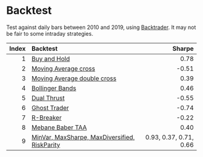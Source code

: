 # Backtest

Test against daily bars between 2010 and 2019, using [Backtrader](https://www.backtrader.com/). It may not be fair to some intraday strategies.

|Index |Backtest                                                                         |Sharpe        |
|----:|:---------------------------------------------------------------------------------|-----------:|
|1 |  [Buy and Hold](./buy_hold.py)    | 0.78 |
|2 |  [Moving Average cross](./ma_cross.py)    | -0.51|
|3 |  [Moving Average double cross](./ma_double_cross.py)    | 0.39|
|4 |  [Bollinger Bands](./bollinger_bands.py)    |0.46 |
|5 |  [Dual Thrust](./dual_thrust.py)    | -0.55|
|6 |  [Ghost Trader](./ghost_trader.py)    | -0.74|
|7 |  [R-Breaker](./r_breaker.py)    | -0.22|
|8 |  [Mebane Baber TAA](./mebane_faber_taa.py)    | 0.40|
|9 |  [MinVar, MaxSharpe, MaxDiversified, RiskParity](./portfolio_optimization.py)    | 0.93, 0.37, 0.71, 0.66|

```python

```